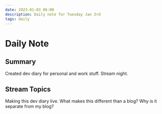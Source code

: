 ```yaml
---
date: 2023-01-03 06:00
description: Daily note for Tuesday Jan 3rd
tags: daily
---
```

# Daily Note

## Summary
Created dev diary for personal and work stuff. Stream night.

## Stream Topics
Making this dev diary live.
What makes this different than a blog? Why is it separate from my blog?